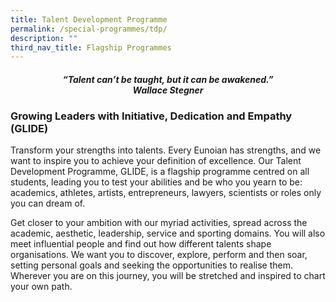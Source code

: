 ```yaml
---
title: Talent Development Programme
permalink: /special-programmes/tdp/
description: ""
third_nav_title: Flagship Programmes
---
```

<center><h4><em>“Talent can’t be taught, but it can be awakened.”  <br><b>Wallace Stegner</b></em></h4></center>

### Growing Leaders with Initiative, Dedication and Empathy (GLIDE)

Transform your strengths into talents. Every Eunoian has strengths, and we want to inspire you to achieve your definition of excellence. Our Talent Development Programme, GLIDE, is a flagship programme centred on all students, leading you to test your abilities and be who you yearn to be: academics, athletes, artists, entrepreneurs, lawyers, scientists or roles only you can dream of.

Get closer to your ambition with our myriad activities, spread across the academic, aesthetic, leadership, service and sporting domains. You will also meet influential people and find out how different talents shape organisations. We want you to discover, explore, perform and then soar, setting personal goals and seeking the opportunities to realise them. Wherever you are on this journey, you will be stretched and inspired to chart your own path.